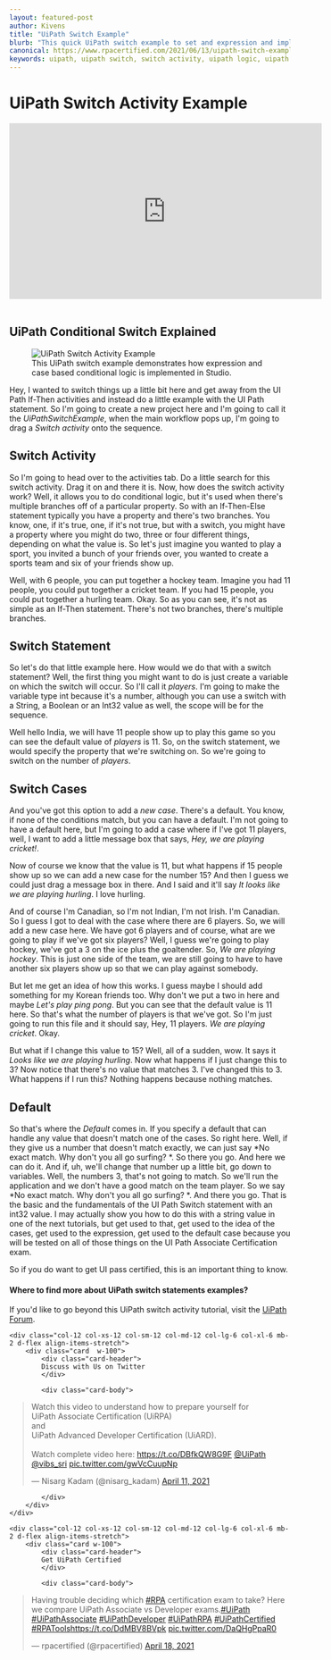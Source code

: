 ```yaml
---
layout: featured-post
author: Kivens
title: "UiPath Switch Example"
blurb: "This quick UiPath switch example to set and expression and implement logic based on a matching case. It's a great alternative to the UiPath if activity."
canonical: https://www.rpacertified.com/2021/06/13/uipath-switch-example-tutorial.html
keywords: uipath, uipath switch, switch activity, uipath logic, uipath programming, uipath conditional, uipath studio, rpa developer, rpa programming
---
```


# UiPath Switch Activity Example

<div class="embed-responsive embed-responsive-16by9">
<iframe src="https://www.youtube.com/embed/sBM9nkhRFNY" allow="accelerometer; autoplay; clipboard-write; encrypted-media; gyroscope; picture-in-picture" allowfullscreen="" width="560" height="315" frameborder="0"></iframe>
</div>
<br/>

## UiPath Conditional Switch Explained

<figure class="figure">
  <img src="https://itknowledgeexchange.techtarget.com/coffee-talk/files/2021/06/uipath-switch-example-conditional-activity.jpg" alt="UiPath Switch Activity Example" class="img-fluid mx-auto d-block img-thumbnail rounded ">
  <figcaption class="figure-caption">This UiPath switch example demonstrates how expression and case based conditional logic is implemented in Studio.</figcaption>
</figure>

Hey, I wanted to switch things up a little bit here and get away from the UI Path If-Then activities and instead do a little example with the UI Path statement. So I'm going to create a new project here and I'm going to call it the *UiPathSwitchExample*, when the main workflow pops up, I'm going to drag a *Switch activity* onto the sequence.

## Switch Activity

So I'm going to head over to the activities tab. Do a little search for this switch activity. Drag it on and there it is. Now, how does the switch activity work? Well, it allows you to do conditional logic, but it's used when there's multiple branches off of a particular property. So with an If-Then-Else statement typically you have a property and there's two branches. You know, one, if it's true, one, if it's not true, but with a switch, you might have a property where you might do two, three or four different things, depending on what the value is. So let's just imagine you wanted to play a sport, you invited a bunch of your friends over, you wanted to create a sports team and six of your friends show up.

Well, with 6 people, you can put together a hockey team. Imagine you had 11 people, you could put together a cricket team. If you had 15 people, you could put together a hurling team. Okay. So as you can see, it's not as simple as an If-Then statement. There's not two branches, there's multiple branches.

## Switch Statement
So let's do that little example here. How would we do that with a switch statement? Well, the first thing you might want to do is just create a variable on which the switch will occur. So I'll call it *players*. I'm going to make the variable type int because it's a number, although you can use a switch with a String, a Boolean or an Int32 value as well, the scope will be for the sequence.

Well hello India, we will have 11 people show up to play this game so you can see the default value of *players* is 11. So, on the switch statement, we would specify the property that we're switching on. So we're going to switch on the number of *players*. 

## Switch Cases

And you've got this option to add a *new case*. There's a default. You know, if none of the conditions match, but you can have a default. I'm not going to have a default here, but I'm going to add a case where if I've got 11 players, well, I want to add a little message box that says, *Hey, we are playing cricket!*. 

Now of course we know that the value is 11, but what happens if 15 people show up so we can add a new case for the number 15? And then I guess we could just drag a message box in there. And I said and it'll say *It looks like we are playing hurling*. I love hurling. 

And of course I'm Canadian, so I'm not Indian, I'm not Irish. I'm Canadian. So I guess I got to deal with the case where there are 6 players. So, we will add a new case here. We have got 6 players and of course, what are we going to play if we've got six players? Well, I guess we're going to play hockey, we've got a 3 on the ice plus the goaltender. So, *We are playing hockey*. This is just one side of the team, we are still going to have to have another six players show up so that we can play against somebody.

But let me get an idea of how this works. I guess maybe I should add something for my Korean friends too. Why don't we put a two in here and maybe *Let's play ping pong*. But you can see that the default value is 11 here. So that's what the number of players is that we've got. So I'm just going to run this file and it should say, Hey, 11 players. *We are playing cricket*. Okay.

But what if I change this value to 15? Well, all of a sudden, wow. It says it *Looks like we are playing hurling*. Now what happens if I just change this to 3? Now notice that there's no value that matches 3. I've changed this to 3. What happens if I run this? Nothing happens because nothing matches.

## Default

So that's where the *Default* comes in. If you specify a default that can handle any value that doesn't match one of the cases. So right here. Well, if they give us a number that doesn't match exactly, we can just say *No exact match. Why don't you all go surfing? *. So there you go. And here we can do it. And if, uh, we'll change that number up a little bit, go down to variables. Well, the numbers 3, that's not going to match. So we'll run the application and we don't have a good match on the team player. So we say *No exact match. Why don't you all go surfing? *. And there you go. That is the basic and the fundamentals of the UI Path Switch statement with an int32 value. I may actually show you how to do this with a string value in one of the next tutorials, but get used to that, get used to the idea of the cases, get used to the expression, get used to the default case because you will be tested on all of those things on the UI Path Associate Certification exam.

So if you do want to get UI pass certified, this is an important thing to know.


#### Where to find more about UiPath switch statements examples?

If you'd like to go beyond this UiPath switch activity tutorial, visit the <a href="https://docs.uipath.com/studio/docs/the-switch-activity">UiPath Forum</a>.

<div class="row">
	
    <div class="col-12 col-xs-12 col-sm-12 col-md-12 col-lg-6 col-xl-6 mb-2 d-flex align-items-stretch">
        <div class="card  w-100">
            <div class="card-header">
            Discuss with Us on Twitter
            </div>

            <div class="card-body">
<!-- **************************** -->       


<blockquote class="twitter-tweet"><p lang="en" dir="ltr">Watch this video to understand how to prepare yourself for <br>UiPath Associate Certification (UiRPA) <br>and <br>UiPath Advanced Developer Certification (UiARD).<br><br>Watch complete video here: <a href="https://t.co/DBfkQW8G9F">https://t.co/DBfkQW8G9F</a> <a href="https://twitter.com/UiPath?ref_src=twsrc%5Etfw">@UiPath</a> <a href="https://twitter.com/vibs_sri?ref_src=twsrc%5Etfw">@vibs_sri</a> <a href="https://t.co/gwVcCuupNp">pic.twitter.com/gwVcCuupNp</a></p>&mdash; Nisarg Kadam (@nisarg_kadam) <a href="https://twitter.com/nisarg_kadam/status/1381253771125161985?ref_src=twsrc%5Etfw">April 11, 2021</a></blockquote> <script async src="https://platform.twitter.com/widgets.js" charset="utf-8"></script> 



<!-- **************************** -->   
            
            
            </div>
        </div>
    </div>
	
	<div class="col-12 col-xs-12 col-sm-12 col-md-12 col-lg-6 col-xl-6 mb-2 d-flex align-items-stretch">
        <div class="card w-100">
            <div class="card-header">
            Get UiPath Certified
            </div>

            <div class="card-body">
<blockquote class="twitter-tweet"><p lang="en" dir="ltr">Having trouble deciding which <a href="https://twitter.com/hashtag/RPA?src=hash&amp;ref_src=twsrc%5Etfw">#RPA</a> certification exam to take? Here we compare UiPath Associate vs Developer exams.<a href="https://twitter.com/hashtag/UiPath?src=hash&amp;ref_src=twsrc%5Etfw">#UiPath</a> <a href="https://twitter.com/hashtag/UiPathAssociate?src=hash&amp;ref_src=twsrc%5Etfw">#UiPathAssociate</a> <a href="https://twitter.com/hashtag/UiPathDeveloper?src=hash&amp;ref_src=twsrc%5Etfw">#UiPathDeveloper</a> <a href="https://twitter.com/hashtag/UiPathRPA?src=hash&amp;ref_src=twsrc%5Etfw">#UiPathRPA</a> <a href="https://twitter.com/hashtag/UiPathCertified?src=hash&amp;ref_src=twsrc%5Etfw">#UiPathCertified</a> <a href="https://twitter.com/hashtag/RPATools?src=hash&amp;ref_src=twsrc%5Etfw">#RPATools</a><a href="https://t.co/DdMBV8BVpk">https://t.co/DdMBV8BVpk</a> <a href="https://t.co/DaQHgPpaR0">pic.twitter.com/DaQHgPpaR0</a></p>&mdash; rpacertified (@rpacertified) <a href="https://twitter.com/rpacertified/status/1383851087157858304?ref_src=twsrc%5Etfw">April 18, 2021</a></blockquote> <script async src="https://platform.twitter.com/widgets.js" charset="utf-8"></script> 
            </div>
        </div>
    </div>
	
</div>
